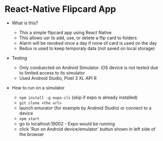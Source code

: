 # React-Native Flipcard App 

- What is this? 
    - This a simple flipcard app using React Native
    - This allows usr to add, use, or delete a flip card to folders
    - Alarm will be revoked once a day if none of card is used on the day
    - Redux is used to keep temporaly data (not saved on local storage)

- Testing
    - Only conduected on Android Simulator. iOS device is not tested due to limited access to its simulator
    - Used Android Studio, Pixel 3 XL API R 


- How to run on a simulator
    - `npm install -g expo-cli`  (skip if expo is already installed)
    - `git clone <the url>`
    - launch emurator (for example by Android Studio) or connect to a device
    - `npm start` 
    - go to localhost:19002 - Expo would be running 
    - click 'Run on Android device/emulator' buttun shown in left side of the browser